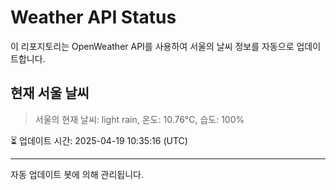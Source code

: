 
# Weather API Status

이 리포지토리는 OpenWeather API를 사용하여 서울의 날씨 정보를 자동으로 업데이트합니다.

## 현재 서울 날씨
> 서울의 현재 날씨: light rain, 온도: 10.76°C, 습도: 100%

⏳ 업데이트 시간: 2025-04-19 10:35:16 (UTC)

---
자동 업데이트 봇에 의해 관리됩니다.
